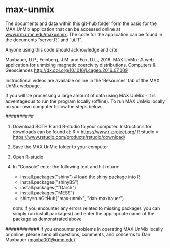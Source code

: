 # max-unmix

The documents and data within this git-hub folder form the basis for the MAX UnMix application that can be accessed online at www.irm.umn.edu/maxunmix. The code for the application can be found in the documents “server.R” and “ui.R”. 

Anyone using this code should acknowledge and cite:

Maxbauer, D.P., Feinberg, J.M. and Fox, D.L., 2016. MAX UnMix: A web application for unmixing magnetic coercivity distributions. Computers & Geosciences http://dx.doi.org/10.1016/j.cageo.2016.07.009

Instructional videos are available online in the ‘Resources’ tab of the MAX UnMix webpage.

If you will be processing a large amount of data using MAX UnMix - it is adventageous to run the program locally (offline). To run MAX UnMix locally on your own computer follow the steps below.

##########
1. Download BOTH R and R-studio to your computer. Instructions for downloads can be found at:
	R = https://www.r-project.org/
	R studio = https://www.rstudio.com/products/rstudio/download/

2. Save the MAX UnMix folder to your computer 

3. Open R-studio

4. In “Console” enter the following text and hit return: 
	
	* install.packages("shiny") # load the shiny package into R
	* install.packages("shinyBS") 
	* install.packages("fGarch") 
	* install.packages("MESS")
	* shiny::runGitHub("max-unmix", "dan-maxbauer")
	
	*note*: if you encounter any errors related to missing packages you can simply run install.packages() and enter the appropriate name of the package as demonstrated above

############
If you encounter problems in operating MAX UnMix locally or online, please send all questions, comments, and concerns to Dan Maxbauer (maxba001@umn.edu).
